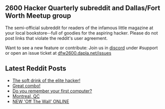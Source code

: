 ## 2600 Hacker Quarterly subreddit and Dallas/Fort Worth Meetup group
The semi-official subreddit for readers of the infamous little magazine at your local bookstore--full of goodies for the aspiring hacker. Please do not post links that violate the reddit's user agreement.

Want to see a new feature or contribute: 
Join us in [discord](https://dfw2600.dapla.net/chat) under #support or open an issue ticket at [dfw2600.dapla.net/issues](https://dfw2600.dapla.net/issues)

## Latest Reddit Posts
<!-- BLOG-POST-LIST:START -->
- [The soft drink of the elite hacker!](https://www.reddit.com/r/2600/comments/1j1sbfu/the_soft_drink_of_the_elite_hacker/)
- [Great combo!](https://www.reddit.com/r/2600/comments/1j0uqy7/great_combo/)
- [Do you remember your first computer?](https://www.reddit.com/r/2600/comments/1j09yj5/do_you_remember_your_first_computer/)
- [Montreal, QC](https://www.reddit.com/r/2600/comments/1iytwv3/montreal_qc/)
- [NEW 'Off The Wall' ONLINE](https://2600.com/wall/25-02-2025)
<!-- BLOG-POST-LIST:END -->
